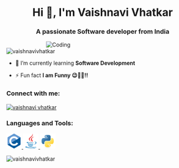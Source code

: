 <h1 align="center">Hi 👋, I'm Vaishnavi Vhatkar</h1>
<h3 align="center">A passionate Software developer from India</h3>

<img align="right" alt="Coding" width="400" src='https://user-images.githubusercontent.com/55389276/140866485-8fb1c876-9a8f-4d6a-98dc-08c4981eaf70.gif'>

<p align="left"> <img src="https://komarev.com/ghpvc/?username=vaishnavivhatkar&label=Profile%20views&color=0e75b6&style=flat" alt="vaishnavivhatkar" /> </p>

- 🌱 I’m currently learning **Software Development**

- ⚡ Fun fact **I am Funny 😉💁‍♀️!!**

<h3 align="left">Connect with me:</h3>
<p align="left">
<a href="https://linkedin.com/in/vaishnavi vhatkar" target="blank"><img align="center" src="https://raw.githubusercontent.com/rahuldkjain/github-profile-readme-generator/master/src/images/icons/Social/linked-in-alt.svg" alt="vaishnavi vhatkar" height="30" width="40" /></a>
</p>

<h3 align="left">Languages and Tools:</h3>
<p align="left"> <a href="https://www.cprogramming.com/" target="_blank" rel="noreferrer"> <img src="https://raw.githubusercontent.com/devicons/devicon/master/icons/c/c-original.svg" alt="c" width="40" height="40"/> </a> <a href="https://www.java.com" target="_blank" rel="noreferrer"> <img src="https://raw.githubusercontent.com/devicons/devicon/master/icons/java/java-original.svg" alt="java" width="40" height="40"/> </a> <a href="https://www.python.org" target="_blank" rel="noreferrer"> <img src="https://raw.githubusercontent.com/devicons/devicon/master/icons/python/python-original.svg" alt="python" width="40" height="40"/> </a> </p>

<p><img align="center" src="https://github-readme-streak-stats.herokuapp.com/?user=vaishnavivhatkar&" alt="vaishnavivhatkar" /></p>
